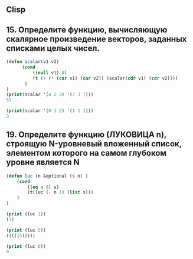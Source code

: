 ## Clisp ##

## 15. Определите функцию, вычисляющую скалярное произведение векторов, заданных списками целых чисел. ##

```lisp
(defun scalar(v1 v2)
      (cond
          ((null v1) 0)
          (t (+ (* (car v1) (car v2)) (scalar(cdr v1) (cdr v2))))
       )
)
(print(scalar '(4 2 3) '(7 3 7)))
55

(print(scalar '(0 1 2) '(1 1 1)))
3
```

## 19. Определите функцию (ЛУКОВИЦА n), строящую N-уровневый вложенный список, элементом которого на самом глубоком уровне является N ##

``` lisp
(defun luc (n &optional (s n) ) 
    (cond 
        ((eq n 0) s)
        (t(luc (- n 1) (list s)))
    ) 
) 

(print (luc 1))
(1) 

(print (luc 5))
(((((5))))) 

(print (luc 0))
0
```
